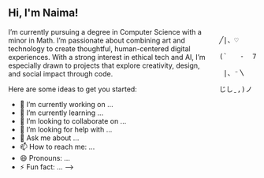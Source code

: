 ## Hi, I'm Naima!

<div style="float: right; font-family: monospace; white-space: pre; line-height: 1.2; margin-left: 20px;">
╱|、♡<br>
(`   -  7<br>
 |、⁻〵<br>
じしˍ,)ノ
</div>

<p>
I’m currently pursuing a degree in Computer Science with a minor in Math. I’m passionate about combining art and technology to create thoughtful, human-centered digital experiences. With a strong interest in ethical tech and AI, I’m especially drawn to projects that explore creativity, design, and social impact through code.
</p>


Here are some ideas to get you started:

- 🔭 I’m currently working on ...
- 🌱 I’m currently learning ...
- 👯 I’m looking to collaborate on ...
- 🤔 I’m looking for help with ...
- 💬 Ask me about ...
- 📫 How to reach me: ...
- 😄 Pronouns: ...
- ⚡ Fun fact: ...
-->
